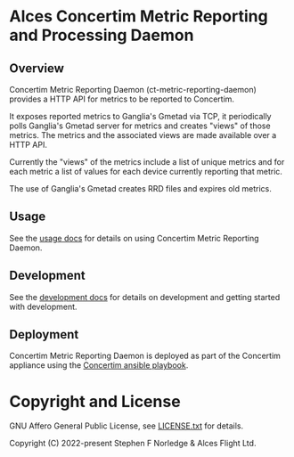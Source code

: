 # Alces Concertim Metric Reporting and Processing Daemon

## Overview

Concertim Metric Reporting Daemon (ct-metric-reporting-daemon) provides a HTTP
API for metrics to be reported to Concertim.

It exposes reported metrics to Ganglia's Gmetad via TCP, it periodically polls
Ganglia's Gmetad server for metrics and creates "views" of those metrics. The
metrics and the associated views are made available over a HTTP API.

Currently the "views" of the metrics include a list of unique metrics and for
each metric a list of values for each device currently reporting that metric.

The use of Ganglia's Gmetad creates RRD files and expires old metrics.

## Usage

See the [usage docs](docs/usage.md) for details on using Concertim Metric
Reporting Daemon.

## Development

See the [development docs](docs/DEVELOPMENT.md) for details on development and
getting started with development.

## Deployment

Concertim Metric Reporting Daemon is deployed as part of the Concertim
appliance using the [Concertim ansible
playbook](https://github.com/alces-flight/concertim-ansible-playbook).


# Copyright and License

GNU Affero General Public License, see [LICENSE.txt](LICENSE.txt) for details.

Copyright (C) 2022-present Stephen F Norledge & Alces Flight Ltd.
